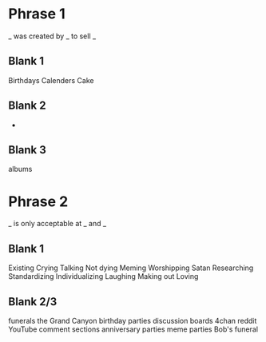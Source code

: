 # Phrase 1
_ was created by _ to sell _

## Blank 1
Birthdays
Calenders
Cake


## Blank 2
-

## Blank 3
albums

# Phrase 2
_ is only acceptable at _ and _

## Blank 1
Existing
Crying
Talking
Not dying
Meming
Worshipping Satan
Researching
Standardizing
Individualizing
Laughing
Making out
Loving

## Blank 2/3
funerals
the Grand Canyon
birthday parties
discussion boards
4chan
reddit
YouTube comment sections
anniversary parties
meme parties
Bob's funeral
